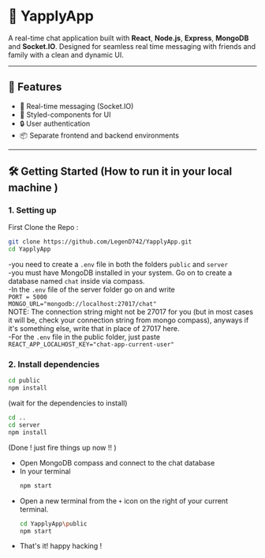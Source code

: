 # 💬 YapplyApp

A real-time chat application built with **React**, **Node.js**, **Express**, **MongoDB** and **Socket.IO**. Designed for seamless real time messaging with friends and family with a clean and dynamic UI.

---

## 🚀 Features

- 🔁 Real-time messaging (Socket.IO)
- 💅 Styled-components for UI
- 🔒 User authentication
- 📦 Separate frontend and backend environments

---

## 🛠️ Getting Started (How to run it in your local machine )

### 1. Setting up 
First Clone the Repo :
```bash
git clone https://github.com/LegenD742/YapplyApp.git
cd YapplyApp
```
-you need to create a `.env` file in both the folders `public` and `server` <br>
-you must have MongoDB installed in your system. Go on to create a database named `chat` inside via compass.<br>
-In the `.env` file of the server folder go on and write <br>
`PORT = 5000`<br>
`MONGO_URL="mongodb://localhost:27017/chat" ` <br>NOTE: The connection string might not be 27017 for you (but in most cases it will be, check your connection string from mongo compass), anyways if it's something else, write that in place of 27017 here.<br>
-For the `.env` file in the public folder, just paste `REACT_APP_LOCALHOST_KEY="chat-app-current-user" `<br>

### 2. Install dependencies

```bash
cd public
npm install
```
(wait for the dependencies to install)

```bash
cd ..
cd server
npm install
```
(Done ! just fire things up now !! ) <br>
* Open MongoDB compass and connect to the chat database <br>
* In your terminal
  ```bash
  npm start
  ```
* Open a new terminal from the `+` icon on the right of your current terminal.
  ```bash
  cd YapplyApp\public
  npm start
  ```
* That's it! happy hacking !
  

